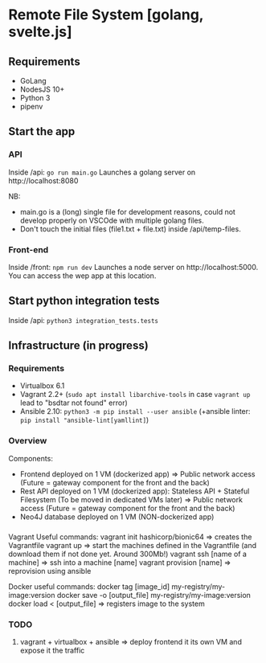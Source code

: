 # Remote File System [golang, svelte.js]

## Requirements
- GoLang
- NodesJS 10+
- Python 3
- pipenv

## Start the app
### API
Inside /api: ```go run main.go```
Launches a golang server on http://localhost:8080

NB: 
- main.go is a (long) single file for development reasons, could not develop properly on VSCOde with multiple golang files.
- Don't touch the initial files (file1.txt + file.txt) inside /api/temp-files.

### Front-end
Inside /front: ```npm run dev```
Launches a node server on http://localhost:5000. You can access the wep app at this location.

## Start python integration tests
Inside /api: ```python3 integration_tests.tests```


## Infrastructure (in progress)

### Requirements
- Virtualbox 6.1
- Vagrant 2.2+ (```sudo apt install libarchive-tools``` in case ```vagrant up``` lead to "bsdtar not found" error)
- Ansible 2.10: ```python3 -m pip install --user ansible``` (+ansible linter: ```pip install "ansible-lint[yamllint]```)

### Overview
Components:
- Frontend deployed on 1 VM (dockerized app) => Public network access (Future = gateway component for the front and the back)
- Rest API deployed on 1 VM (dockerized app): Stateless API + Stateful Filesystem (To be moved in dedicated VMs later) => Public network access (Future = gateway component for the front and the back)
- Neo4J database deployed on 1 VM (NON-dockerized app)

###
Vagrant Useful commands:
vagrant init hashicorp/bionic64 => creates the Vagrantfile
vagrant up => start the machines defined in the Vagrantfile (and download them if not done yet. Around 300Mb!)
vagrant ssh [name of a machine] => ssh into a machine [name]
vagrant provision [name] => reprovision using ansible

Docker useful commands:
docker tag [image_id] my-registry/my-image:version
docker save -o [output_file] my-registry/my-image:version
docker load < [output_file] => registers image to the system

### TODO
1. vagrant + virtualbox + ansible => deploy frontend it its own VM and expose it the traffic

